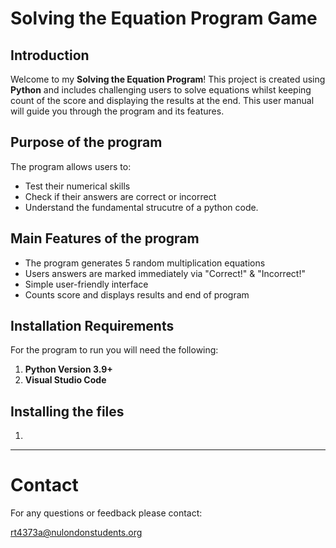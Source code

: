 # **Solving the Equation Program Game**

## Introduction 

Welcome to my **Solving the Equation Program**! This project is created using **Python** and includes challenging users to solve equations whilst keeping count of the score and displaying the results at the end. This user manual will guide you through the program and its features. 

## Purpose of the program
The program allows users to: 
- Test their numerical skills
- Check if their answers are correct or incorrect
- Understand the fundamental strucutre of a python code.

## Main Features of the program
- The program generates 5 random multiplication equations
- Users answers are marked immediately via "Correct!" & "Incorrect!"
- Simple user-friendly interface
- Counts score and displays results and end of program


## Installation Requirements 
For the program to run you will need the following: 
1. **Python Version 3.9+**
2. **Visual Studio Code**

## Installing the files
1. 



---
# Contact 
For any questions or feedback please contact: 

rt4373a@nulondonstudents.org
